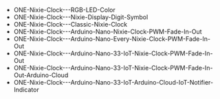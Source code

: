 - ONE-Nixie-Clock---RGB-LED-Color
- ONE-Nixie-Clock---Nixie-Display-Digit-Symbol
- ONE-Nixie-Clock---Classic-Nixie-Clock
- ONE-Nixie-Clock---Arduino-Nano-Nixie-Clock-PWM-Fade-In-Out
- ONE-Nixie-Clock---Arduino-Nano-Every-Nixie-Clock-PWM-Fade-In-Out
- ONE-Nixie-Clock---Arduino-Nano-33-IoT-Nixie-Clock-PWM-Fade-In-Out
- ONE-Nixie-Clock---Arduino-Nano-33-IoT-Nixie-Clock-PWM-Fade-In-Out-Arduino-Cloud
- ONE-Nixie-Clock---Arduino-Nano-33-IoT-Arduino-Cloud-IoT-Notifier-Indicator
